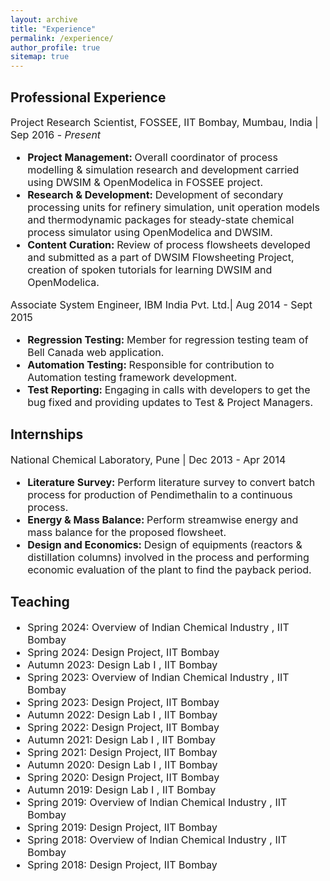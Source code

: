 ```yaml
---
layout: archive
title: "Experience"
permalink: /experience/
author_profile: true
sitemap: true
---
```



## Professional Experience

<font size="3">Project Research Scientist, FOSSEE, IIT Bombay, Mumbau, India | Sep 2016 - <i> Present </i>
<ul>
<li> <b> Project Management: </b> Overall coordinator of process modelling & simulation research and development carried using DWSIM & OpenModelica in FOSSEE project.</li>
<li> <b> Research & Development: </b> Development of secondary processing units for refinery simulation, unit operation models and thermodynamic packages for steady-state chemical process simulator using OpenModelica and DWSIM.</li>
<li> <b> Content Curation: </b> Review of process flowsheets developed and submitted as a part of DWSIM Flowsheeting Project, creation of spoken tutorials for learning DWSIM and OpenModelica.</li>
</ul>
</font>


<font size="3">Associate System Engineer, IBM India Pvt. Ltd.| Aug 2014 - Sept 2015
<ul>
<li> <b> Regression Testing: </b> Member for regression testing team of Bell Canada web application.</li>
<li> <b> Automation Testing: </b> Responsible for contribution to Automation testing framework development.</li>
<li> <b> Test Reporting: </b> Engaging in calls with developers to get the bug fixed and providing updates to Test & Project Managers.</li>
</ul>
</font>



## Internships
<font size="3"> National Chemical Laboratory, Pune | Dec 2013 - Apr 2014 
<ul>
<li> <b> Literature Survey: </b> Perform literature survey to convert batch process for production of Pendimethalin to a continuous process.</li>
<li> <b> Energy & Mass Balance: </b> Perform streamwise energy and mass balance for the proposed flowsheet.</li>
<li> <b> Design and Economics: </b> Design of equipments (reactors & distillation columns) involved in the process and performing economic evaluation of the plant to find the payback period.</li>
</ul>
</font>



## Teaching
<font size="3">
<ul>
<li>Spring 2024: Overview of Indian Chemical Industry , IIT Bombay</li>
<li>Spring 2024: Design Project, IIT Bombay</li>
<li>Autumn 2023: Design Lab I , IIT Bombay</li>
<li>Spring 2023: Overview of Indian Chemical Industry , IIT Bombay</li>
<li>Spring 2023: Design Project, IIT Bombay</li>
<li>Autumn 2022: Design Lab I , IIT Bombay</li>
<li>Spring 2022: Design Project, IIT Bombay</li>
<li>Autumn 2021: Design Lab I , IIT Bombay</li>
<li>Spring 2021: Design Project, IIT Bombay</li>
<li>Autumn 2020: Design Lab I , IIT Bombay</li>
<li>Spring 2020: Design Project, IIT Bombay</li>
<li>Autumn 2019: Design Lab I , IIT Bombay</li>
<li>Spring 2019: Overview of Indian Chemical Industry , IIT Bombay</li>
<li>Spring 2019: Design Project, IIT Bombay</li>
<li>Spring 2018: Overview of Indian Chemical Industry , IIT Bombay</li>
<li>Spring 2018: Design Project, IIT Bombay</li>
</ul>
</font>




